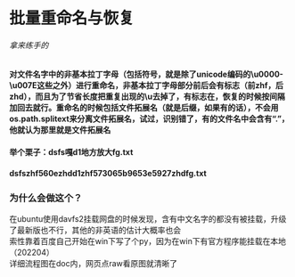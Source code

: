 # 批量重命名与恢复</br>
###### 拿来练手的</br>
#### 对文件名字中的非基本拉丁字母（包括符号，就是除了unicode编码的\u0000-\u007E这些之外）进行重命名，非基本拉丁字母部分前后会有标志（前zhf，后zhd），而且为了节省长度把重复出现的\u去掉了，有标志在，恢复的时候按间隔加回去就行。重命名的时候包括文件拓展名（就是后缀，如果有的话），不会用os.path.splitext来分离文件拓展名，试过，识别错了，有的文件名中会含有“.”，他就认为那里就是文件拓展名</br>
#### 举个栗子：dsfs嘎d1地方放大fg.txt </br>
####                dsfszhf560ezhdd1zhf573065b9653e5927zhdfg.txt
### 为什么会做这个？
在ubuntu使用davfs2挂载网盘的时候发现，含有中文名字的都没有被挂载，升级了最新版也不行，其他的非英语的估计大概率也会</br>
索性靠着百度自己开始在win下写了个py，因为在win下有官方程序能挂载在本地（202204）</br>
详细流程图在doc内，网页点raw看原图就清晰了</br>

